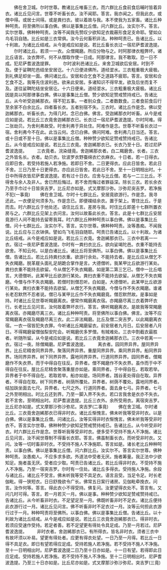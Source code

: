 <!-- { "loadSidebar": true } -->
　　佛在舍卫城。尔时世尊。教诸比丘唯畜三衣。而六群比丘食前食后晡时皆着异衣。诸比丘见问言。世尊不听畜长衣。汝不闻耶。答言。我亦闻之。但我此衣。或僧中得。或居士间得。或是粪扫衣。彼以着故与我。本不使我为五家畜。诸比丘种种呵责。将至佛所以事白佛。佛以是事集比丘僧。问六群比丘。汝实尔不。答言。实尔世尊。佛种种呵责。汝等不闻我先赞叹少欲知足衣裁蔽形食足支命耶。譬如众鸟毛羽自随。比丘如是三衣常俱。汝今云何畜积非法。种种呵责已。告诸比丘。以十利故。为诸比丘结戒。从今是戒应如是说。若比丘畜长衣过一宿尼萨耆波逸提。
　　尔时诸比丘。若须一一衣。众僧羯磨。所应分物与之。时阿那律衣粗弊坏。诸比丘语言。汝衣弊坏。何不从僧取作使一日成。阿那律言。我不敢取。恐一日不成。犯尼萨耆波逸提罪。
　　尔时波利邑诸比丘。来舍卫城欲后安居。时到不及。便于娑鞞陀邑结坐安居讫。十六日便进佛所。道经埿水。三衣粗重极大疲极。到礼佛足却坐一面。佛问诸比丘。安居和合乞食不乏道路不疲耶。答言。安居和合乞食不乏。我等先住波利邑。欲来此安居。多诸知识不得早发。欲及后坐而复不及。遂往娑鞞陀结坐安居讫。十六日便来。道经埿水。三衣粗重极大疲极。诸比丘因是具以阿那律事白佛。佛以是事集比丘僧。赞少欲知足赞戒赞持戒已。告诸比丘。从今听受迦絺那衣。得不犯五事。一者别众食。二者数数食。三者食前食后行至余家不白余比丘。四者畜长衣。五者别宿不失。三衣时。诸比丘作是念。佛以受迦絺那衣。听畜长衣。为得几时。念已白佛。佛言。受迦絺那衣时听畜。从今是戒应如是说。若比丘三衣竟舍迦絺那衣已。长衣过一宿尼萨耆波逸提。尔时阿难。得二张劫贝。为舍利弗故受。时舍利弗于异处住。阿难作是念。世尊不听畜长衣过一宿。舍利弗今不在此。此当云何。念已白佛。佛问阿难。舍利弗几日当还。答言。或十日或不至十日。佛以是事集比丘僧。种种赞少欲知足赞戒赞持戒已。告诸比丘。从今是戒应如是说。若比丘三衣竟。舍迦絺那衣已。长衣乃至十日。若过尼萨耆波逸提。
　　三衣竟者。浣染缝竟。舍迦絺那衣者。白二羯磨舍。长者。三衣之外皆名长。衣者。劫贝衣。钦波罗衣野蚕绵衣纻衣麻衣。十日者。若一日得衣。应即日舍。若受持若施人若净施。若即日不舍。二日更得衣。应此日皆舍。若此日不舍。三日乃至十日更得衣。亦应此日皆舍。若此日不舍。至十一日明相出时。十日中所得衣皆尼萨耆波逸提。若有过十日衣。应舍与比丘僧。若与一二三比丘。不得舍与余人及非人。舍已然后悔过。若不舍而悔过者罪益深。除长三衣。若长余衣乃至手巾过十日皆突吉罗。比丘尼亦如是。式叉摩那沙弥。沙弥尼突吉罗。若净施不犯(一事竟)
　　佛在舍卫城。尔时十七群比丘。安居竟欲游行。作是念。我寻还此。一衣便足何须多为。作是念已。即便襆结余衣。置于架上。寄住比丘。于是而去。时六群比丘于他处还。语住比丘言。差房与我。时住比丘即差十七群所置衣房与之。六群比丘见架上衣问言。汝何以故畜此长衣。答言。此是十七群比丘安居竟游行人间不能持去留寄我耳。时六群比丘种种呵责以事白佛。佛以是事集比丘僧。问十七群比丘。汝实尔不。答言。实尔世尊。佛种种呵责。汝等愚痴。不闻我说。比丘应与三衣钵俱。譬如鸟飞毛羽自随耶。呵责已告诸比丘。以十利故。为诸比丘结戒。从今是戒应如是说。若比丘三衣竟。舍迦絺那衣已。三衣中若离一一衣。宿过一夜尼萨耆波逸提。尔时有一粪扫衣比丘。欲向娑竭陀邑。衣重不能持去欲舍。不知云何。以是白诸比丘。诸比丘将至佛所。以事白佛。佛以是事集比丘僧。告诸比丘。若比丘持粪扫衣重。欲游行余处。不能持去者。是比丘应从僧乞不失衣羯磨。脱革屣头面礼足胡跪合掌作是言。大德僧听。我某甲比丘欲游行某处。粪扫衣重不能持去欲留。今从僧乞不失衣羯磨。如是第二第三乞已。僧中一比丘唱言。大德僧听。此某甲比丘欲游行某处。粪扫衣重不能持去欲留。从僧乞不失衣羯磨。今僧与作不失衣羯磨。若僧时到僧忍听。白如是。大德僧听。此某甲比丘欲游行某处。粪扫衣重不能持去欲留。从僧乞不失衣羯磨。今僧与作不失衣羯磨。谁诸长老忍默然不忍者说。僧已与某甲比丘作不失衣羯磨竟。僧忍默然故。是事如是持。时诸比丘见世尊听羯磨离衣。便常作羯磨离衣宿。亦羯磨尽离三衣着弊坏衣行。长老比丘见问言。汝何故着弊坏衣行。答言。佛听羯磨离衣。是故我等常羯磨离衣宿。亦羯磨尽离三衣。诸比丘种种呵责。将至佛所以事白佛。佛言。汝等不应常羯磨离衣宿及羯磨尽离三衣。此二非法羯磨。比丘及僧二突吉罗。以此羯磨离衣宿。一衣一宿皆犯失衣罪。今听诸比丘羯磨留衣。前安居者九月日。后安居者八月日。不得羯磨留僧伽梨安陀会。听羯磨优多罗僧。有贼难处。三衣中割截衣最胜者。听随所留。从今是戒应如是说。若比丘三衣竟舍迦絺那衣已。三衣中若离一一衣。宿过一夜。除僧羯磨。尼萨耆波逸提。
　　离衣者。园同界异界。屋同界异界。比丘尼精舍同界异界。聚落同界异界。重屋同界异界。乘同界异界。船同界异界。场同界异界。树下同界异界。露地同界异界。行道同界异界。园同界者。僧羯磨作不失衣界。而于中得自在往反。异界者。僧不羯磨作不失衣界。虽作而于中不得自在往反。屋比丘尼精舍聚落重屋亦如是。乘同界者。于中得自在。若取若举。异界者于中不得自在。若取若举。船亦如是。场同界者。践谷麦处得自在取。异界者。不得自在取。树下同界者。树荫所覆处。异界者。树荫不覆处。露地同界者。结加趺坐面去七尺。异界者。七尺之外。行道同界者。面去身七弓。异界者。七弓之外至明相出。时比丘还到界。乃至一脚入界不失衣。若口言我舍是衣亦不失衣。若不言舍。至明相出时。尼萨耆波逸提。比丘三衣外。余所受用衣。离宿突吉罗。比丘尼亦如是。式叉摩那沙弥沙弥尼。突吉罗(二事竟)
　　佛在舍卫城。尔时诸比丘。三衣竟舍迦絺那衣已得非时衣。诸比丘惭愧言。佛未听我等受非时衣。以是白佛。佛以是事集比丘僧。问诸比丘。汝等实得非时衣惭愧言。佛未听我等受非时衣不。答言实尔世尊。佛种种赞少欲知足赞戒赞持戒已。告诸比丘。从今听受非时衣。时六群比丘作是念。世尊听我等受非时衣。便多受不受持不施人不净施。诸比丘见问言。汝不闻世尊制不得畜长衣耶。答言。佛虽制畜长衣。而听受非时衣。又问。汝等一切时畜非时衣。不受持不施人不净施耶。答言如是。诸长老比丘种种呵责。以事白佛。佛以是事集比丘僧。问六群比丘。汝实尔不。答言实尔世尊。佛种种呵责。汝愚痴人。不应多求多欲。外道法中受者无厌。施者筹量。我正法中少欲知足。施者虽无厌。受者应少取。呵责已告诸比丘。若比丘得非时衣。不受持不施人不净施。乃至一宿突吉罗。尔时有一住处。诸比丘多得衣。受持施人净施。余段与诸比丘。诸比丘不受言。佛未听我等受不具足衣。语言且受。当足令足。时长老伽毗。得一狭短衣。日日舒挽欲令广长。佛常五日案行诸房。见伽毗牵挽衣。问言。汝作何等。答言。得此衣小不得受持。佛复问。汝更望得衣处不。答言有。又问几时可得。答言。若一月若灭一月。佛以是事。种种赞少欲知足赞戒赞持戒已。告诸比丘。从今听畜非时衣。不足望足至一月。佛既听畜非时不足衣。诸比丘便持此衣游行过一月。诸比丘见问言。佛不听畜非时不足衣过一月。汝等云何担此衣游行过于一月。种种呵责将至佛所。以事白佛。佛以是事集比丘僧。告诸比丘。以十利故为诸比丘结戒。从今是戒应如是说。若比丘三衣竟舍迦絺那衣已。得非时衣。若须应受速作受持。若足者善。若不足望更有得处令具足成。乃至一月若过。尼萨耆波逸提。
　　非时衣者。舍迦絺那衣已。有所得衣。皆名非时衣。须者三衣中有故坏须以补易。望更有得处者。应更有得衣处望。一日乃至一月得。若比丘一日得不具足衣。即日有望若得应足成。受持若施人若净施。若不受持不施人不净施。至十一日明相出时。尼萨耆波逸提二日乃至十日亦如是。十一日有望。若得即此日应足成。受持若施人若净施。若不受持不施人不净施。至十二日明相出时。尼萨耆波逸提。乃至三十日亦如是。比丘尼亦如是。式叉摩那沙弥沙弥尼。突吉罗(三竟)
